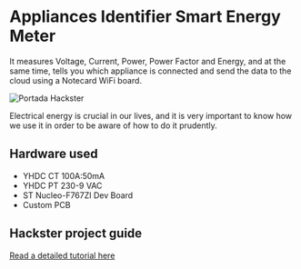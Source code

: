 # Appliances Identifier Smart Energy Meter

It measures Voltage, Current, Power, Power Factor and Energy, and at the same time, tells you which appliance is connected and send the data to the cloud using a Notecard WiFi board.

![Portada Hackster](https://user-images.githubusercontent.com/49886387/202864981-1dec8e74-2fb9-41c8-97ca-a07e716a64a4.png)


Electrical energy is crucial in our lives, and it is very important to know how we use it in order to be aware of how to do it prudently.

## Hardware used
- YHDC CT 100A:50mA
- YHDC PT 230-9 VAC
- ST Nucleo-F767ZI Dev Board
- Custom PCB

## Hackster project guide

[Read a detailed tutorial here](https://www.hackster.io/mcmchris/appliances-identifier-smart-energy-meter-a125f5)
